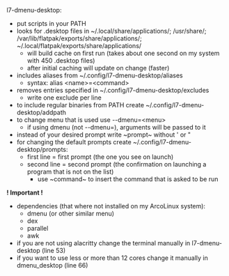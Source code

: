 l7-dmenu-desktop:
- put scripts in your PATH
- looks for .desktop files in ~/.local/share/applications/; /usr/share/;
  /var/lib/flatpak/exports/share/applications/; ~/.local/flatpak/exports/share/applications/
    - will build cache on first run (takes about one second on my system with 450 .desktop files)
    - after initial caching will update on change (faster)
- includes aliases from ~/.config/l7-dmenu-desktop/aliases
    - syntax: alias \<name\>=\<command\>
- removes entries specified in ~/.config/l7-dmenu-desktop/excludes
    - write one exclude per line
- to include regular binaries from PATH create ~/.config/l7-dmenu-desktop/addpath
- to change menu that is used use --dmenu=\<menu\>
    - if using dmenu (not --dmenu=), arguments will be passed to it
- instead of your desired prompt write \~prompt\~ without ' or "
- for changing the default prompts create ~/.config/l7-dmenu-desktop/prompts:
    * first line = first prompt (the one you see on launch)
    * second line = second prompt (the confirmation on launching a program that is not on the list)
        - use \~command\~ to insert the command that is asked to be run

**! Important !**
- dependencies (that where not installed on my ArcoLinux system):
    - dmenu (or other similar menu)
    - dex
    - parallel
    - awk
- if you are not using alacritty change the terminal manually in l7-dmenu-desktop (line 53)
- if you want to use less or more than 12 cores change it manually in dmenu_desktop (line 66)
